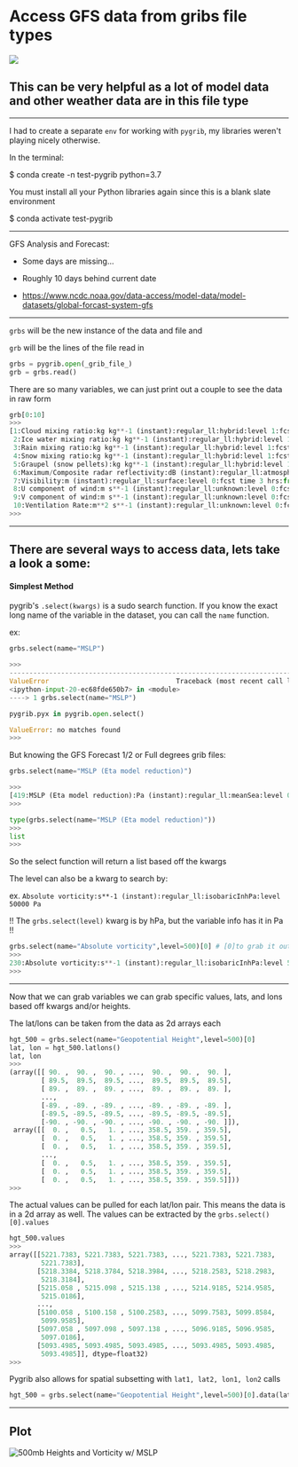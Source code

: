 # Access GFS data from gribs file types

<img src="https://www.earthsystemcog.org/site_media/logos/gfs4c.png">

## This can be very helpful as a lot of model data and other weather data are in this file type
---
I had to create a separate ```env``` for working with ```pygrib```, my libraries weren't playing nicely otherwise.

In the terminal:

$ conda create -n test-pygrib python=3.7

You must install all your Python libraries again since this is a blank slate environment

$ conda activate test-pygrib

---
GFS Analysis and Forecast:
* Some days are missing...

* Roughly 10 days behind current date

* https://www.ncdc.noaa.gov/data-access/model-data/model-datasets/global-forcast-system-gfs

---

```grbs``` will be the new instance of the data and file and

```grb``` will be the lines of the file read in

```python
grbs = pygrib.open(_grib_file_)
grb = grbs.read()
```
There are so many variables, we can just print out a couple to see the data in raw form

```python
grb[0:10]
>>>
[1:Cloud mixing ratio:kg kg**-1 (instant):regular_ll:hybrid:level 1:fcst time 3 hrs:from 201911150000,
 2:Ice water mixing ratio:kg kg**-1 (instant):regular_ll:hybrid:level 1:fcst time 3 hrs:from 201911150000,
 3:Rain mixing ratio:kg kg**-1 (instant):regular_ll:hybrid:level 1:fcst time 3 hrs:from 201911150000,
 4:Snow mixing ratio:kg kg**-1 (instant):regular_ll:hybrid:level 1:fcst time 3 hrs:from 201911150000,
 5:Graupel (snow pellets):kg kg**-1 (instant):regular_ll:hybrid:level 1:fcst time 3 hrs:from 201911150000,
 6:Maximum/Composite radar reflectivity:dB (instant):regular_ll:atmosphere:level 0 -:fcst time 3 hrs:from 201911150000,
 7:Visibility:m (instant):regular_ll:surface:level 0:fcst time 3 hrs:from 201911150000,
 8:U component of wind:m s**-1 (instant):regular_ll:unknown:level 0:fcst time 3 hrs:from 201911150000,
 9:V component of wind:m s**-1 (instant):regular_ll:unknown:level 0:fcst time 3 hrs:from 201911150000,
 10:Ventilation Rate:m**2 s**-1 (instant):regular_ll:unknown:level 0:fcst time 3 hrs:from 201911150000]
>>>
```




---

There are several ways to access data, lets take a look a some:
---

#### Simplest Method

pygrib's ```.select(kwargs)``` is a sudo search function. If you know the exact long name of the variable in the dataset, you can call the ```name``` function.

ex:
```Python
grbs.select(name="MSLP")

>>>
---------------------------------------------------------------------------
ValueError                                Traceback (most recent call last)
<ipython-input-20-ec68fde650b7> in <module>
----> 1 grbs.select(name="MSLP")

pygrib.pyx in pygrib.open.select()

ValueError: no matches found
>>>
```

But knowing the GFS Forecast 1/2 or Full degrees grib files:
```Python
grbs.select(name="MSLP (Eta model reduction)")

>>>
[419:MSLP (Eta model reduction):Pa (instant):regular_ll:meanSea:level 0:fcst time 3 hrs:from 201911150000]
>>>
```

```Python
type(grbs.select(name="MSLP (Eta model reduction)"))
>>>
list
>>>
```

So the select function will return a list based off the kwargs

The level can also be a kwarg to search by:

ex. ```Absolute vorticity:s**-1 (instant):regular_ll:isobaricInhPa:level 50000 Pa```

!! The ```grbs.select(level)``` kwarg is by hPa,  but the variable info has it in Pa !!
```Python
grbs.select(name="Absolute vorticity",level=500)[0] # [0]to grab it out of the returned list
>>>
230:Absolute vorticity:s**-1 (instant):regular_ll:isobaricInhPa:level 50000 Pa:fcst time 3 hrs:from 201911150000
>>>
```



---

Now that we can grab variables we can grab specific values, lats, and lons based off kwargs and/or heights.

The lat/lons can be taken from the data as 2d arrays each
```Python
hgt_500 = grbs.select(name="Geopotential Height",level=500)[0]
lat, lon = hgt_500.latlons()
lat, lon
>>>
(array([[ 90. ,  90. ,  90. , ...,  90. ,  90. ,  90. ],
        [ 89.5,  89.5,  89.5, ...,  89.5,  89.5,  89.5],
        [ 89. ,  89. ,  89. , ...,  89. ,  89. ,  89. ],
        ...,
        [-89. , -89. , -89. , ..., -89. , -89. , -89. ],
        [-89.5, -89.5, -89.5, ..., -89.5, -89.5, -89.5],
        [-90. , -90. , -90. , ..., -90. , -90. , -90. ]]),
 array([[  0. ,   0.5,   1. , ..., 358.5, 359. , 359.5],
        [  0. ,   0.5,   1. , ..., 358.5, 359. , 359.5],
        [  0. ,   0.5,   1. , ..., 358.5, 359. , 359.5],
        ...,
        [  0. ,   0.5,   1. , ..., 358.5, 359. , 359.5],
        [  0. ,   0.5,   1. , ..., 358.5, 359. , 359.5],
        [  0. ,   0.5,   1. , ..., 358.5, 359. , 359.5]]))
>>>
```

The actual values can be pulled for each lat/lon pair. This means the data is in a 2d array as well.
The values can be extracted by the ```grbs.select()[0].values```

```Python
hgt_500.values
>>>
array([[5221.7383, 5221.7383, 5221.7383, ..., 5221.7383, 5221.7383,
        5221.7383],
       [5218.3384, 5218.3784, 5218.3984, ..., 5218.2583, 5218.2983,
        5218.3184],
       [5215.058 , 5215.098 , 5215.138 , ..., 5214.9185, 5214.9585,
        5215.0186],
       ...,
       [5100.058 , 5100.158 , 5100.2583, ..., 5099.7583, 5099.8584,
        5099.9585],
       [5097.058 , 5097.098 , 5097.138 , ..., 5096.9185, 5096.9585,
        5097.0186],
       [5093.4985, 5093.4985, 5093.4985, ..., 5093.4985, 5093.4985,
        5093.4985]], dtype=float32)
>>>
```
Pygrib also allows for spatial subsetting with ```lat1, lat2, lon1, lon2``` calls
```Python
hgt_500 = grbs.select(name="Geopotential Height",level=500)[0].data(lat1=20,lat2=70,lon1=220,lon2=320)
```


---
Plot
---
![500mb Heights and Vorticity w/ MSLP](https://raw.githubusercontent.com/MethaneRain/Python-Jupyter/master/Jupyter-Notebooks/Gribs-Examples/GFS_4_mslp_500_hgts_vort_20191115_0000Z_F027.png)
